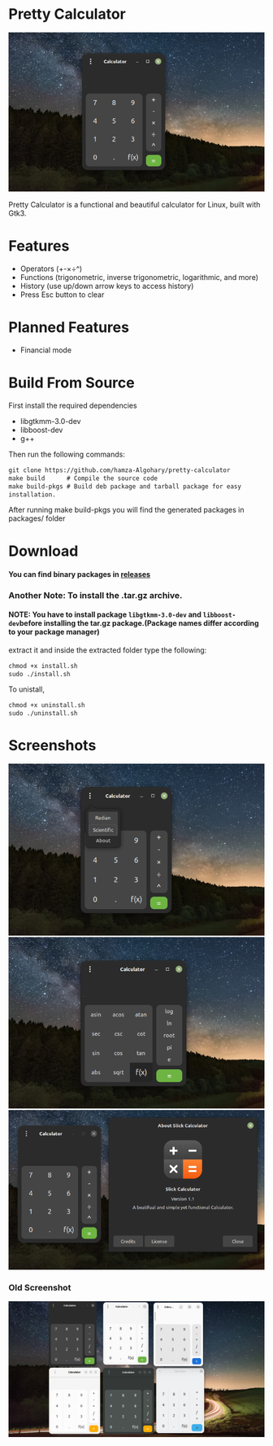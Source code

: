 # Pretty Calculator
![screenshot](pretty-calc-new2.png)

Pretty Calculator is a functional and beautiful calculator for Linux, built with Gtk3.
# Features
- Operators (+-×÷^)
- Functions (trigonometric, inverse trigonometric, logarithmic, and more)
- History (use up/down arrow keys to access history)
- Press Esc button to clear

# Planned Features
- Financial mode
# Build From Source
First install the required dependencies
- libgtkmm-3.0-dev
- libboost-dev
- g++

Then run the following commands:
```
git clone https://github.com/hamza-Algohary/pretty-calculator
make build      # Compile the source code
make build-pkgs # Build deb package and tarball package for easy installation.
```
After running make build-pkgs you will find the generated packages in packages/ folder

# Download

#### You can find binary packages in [releases](https://github.com/hamza-Algohary/pretty-calculator/releases)

### Another Note: To install the .tar.gz archive.
#### NOTE: You have to install package `libgtkmm-3.0-dev` and `libboost-dev`before installing the tar.gz package.(Package names differ according to your package manager)
extract it and inside the extracted folder type the following:
```
chmod +x install.sh
sudo ./install.sh
```
To unistall,
```
chmod +x uninstall.sh
sudo ./uninstall.sh
```
# Screenshots

![screenshot](pretty-calc-new5.png)
![screenshot](pretty-calc-new6.png)
![screenshot](pretty-calc-new7.png)
### Old Screenshot
![screenshot](pretty-calc4.png)

